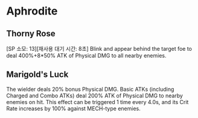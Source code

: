# Aphrodite

## Thorny Rose

[SP 소모: 13][재사용 대기 시간: 8초] Blink and appear behind the target foe to deal 400%+8\*50% ATK of Physical DMG to all nearby enemies.

## Marigold's Luck

The wielder deals 20% bonus Physical DMG. Basic ATKs (including Charged and Combo ATKs) deal 200% ATK of Physical DMG to nearby enemies on hit. This effect can be triggered 1 time every 4.0s, and its Crit Rate increases by 100% against MECH-type enemies.
